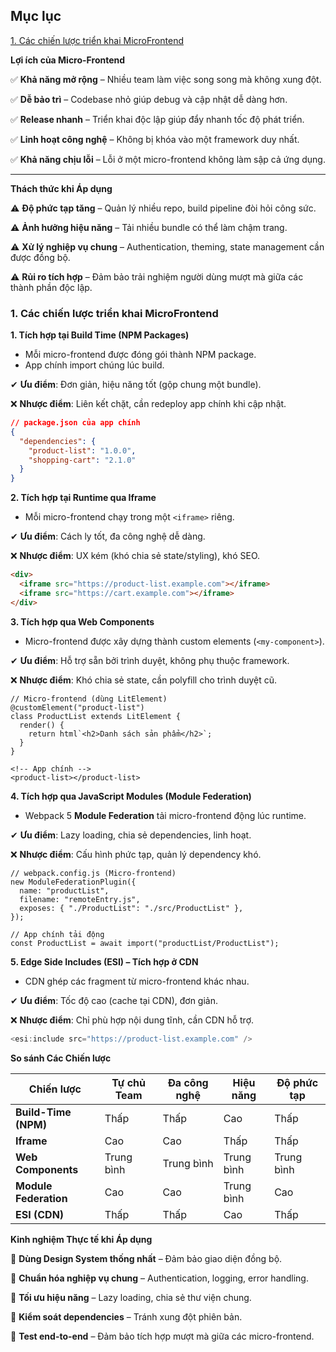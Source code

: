 ## Mục lục

[1. Các chiến lược triển khai MicroFrontend](#1-các-chiến-lược-triển-khai-microfrontend)

**Lợi ích của Micro-Frontend**

✅ **Khả năng mở rộng** – Nhiều team làm việc song song mà không xung đột.

✅ **Dễ bảo trì** – Codebase nhỏ giúp debug và cập nhật dễ dàng hơn.

✅ **Release nhanh** – Triển khai độc lập giúp đẩy nhanh tốc độ phát triển.

✅ **Linh hoạt công nghệ** – Không bị khóa vào một framework duy nhất.

✅ **Khả năng chịu lỗi** – Lỗi ở một micro-frontend không làm sập cả ứng dụng.

---

**Thách thức khi Áp dụng**

⚠ **Độ phức tạp tăng** – Quản lý nhiều repo, build pipeline đòi hỏi công sức.

⚠ **Ảnh hưởng hiệu năng** – Tải nhiều bundle có thể làm chậm trang.

⚠ **Xử lý nghiệp vụ chung** – Authentication, theming, state management cần được đồng bộ.

⚠ **Rủi ro tích hợp** – Đảm bảo trải nghiệm người dùng mượt mà giữa các thành phần độc lập.

### 1. Các chiến lược triển khai MicroFrontend

**1. Tích hợp tại Build Time (NPM Packages)**

- Mỗi micro-frontend được đóng gói thành NPM package.
- App chính import chúng lúc build.

✔ **Ưu điểm**: Đơn giản, hiệu năng tốt (gộp chung một bundle).

❌ **Nhược điểm**: Liên kết chặt, cần redeploy app chính khi cập nhật.

```json
// package.json của app chính
{
  "dependencies": {
    "product-list": "1.0.0",
    "shopping-cart": "2.1.0"
  }
}
```

**2. Tích hợp tại Runtime qua Iframe**

- Mỗi micro-frontend chạy trong một `<iframe>` riêng.

✔ **Ưu điểm**: Cách ly tốt, đa công nghệ dễ dàng.

❌ **Nhược điểm**: UX kém (khó chia sẻ state/styling), khó SEO.

```html
<div>
  <iframe src="https://product-list.example.com"></iframe>
  <iframe src="https://cart.example.com"></iframe>
</div>
```

**3. Tích hợp qua Web Components**

- Micro-frontend được xây dựng thành custom elements (`<my-component>`).

✔ **Ưu điểm**: Hỗ trợ sẵn bởi trình duyệt, không phụ thuộc framework.

❌ **Nhược điểm**: Khó chia sẻ state, cần polyfill cho trình duyệt cũ.

```tsx
// Micro-frontend (dùng LitElement)
@customElement("product-list")
class ProductList extends LitElement {
  render() {
    return html`<h2>Danh sách sản phẩm</h2>`;
  }
}
```

```tsx
<!-- App chính -->
<product-list></product-list>
```

**4. Tích hợp qua JavaScript Modules (Module Federation)**

- Webpack 5 **Module Federation** tải micro-frontend động lúc runtime.

✔ **Ưu điểm**: Lazy loading, chia sẻ dependencies, linh hoạt.

❌ **Nhược điểm**: Cấu hình phức tạp, quản lý dependency khó.

```tsx
// webpack.config.js (Micro-frontend)
new ModuleFederationPlugin({
  name: "productList",
  filename: "remoteEntry.js",
  exposes: { "./ProductList": "./src/ProductList" },
});
```

```tsx
// App chính tải động
const ProductList = await import("productList/ProductList");
```

**5. Edge Side Includes (ESI) – Tích hợp ở CDN**
- CDN ghép các fragment từ micro-frontend khác nhau.
    
✔ **Ưu điểm**: Tốc độ cao (cache tại CDN), đơn giản.
    
❌ **Nhược điểm**: Chỉ phù hợp nội dung tĩnh, cần CDN hỗ trợ.

```ts
<esi:include src="https://product-list.example.com" />
```

 **So sánh Các Chiến lược**

| Chiến lược | Tự chủ Team | Đa công nghệ | Hiệu năng | Độ phức tạp |
| --- | --- | --- | --- | --- |
| **Build-Time (NPM)** | Thấp | Thấp | Cao | Thấp |
| **Iframe** | Cao | Cao | Thấp | Thấp |
| **Web Components** | Trung bình | Trung bình | Trung bình | Trung bình |
| **Module Federation** | Cao | Cao | Trung bình | Cao |
| **ESI (CDN)** | Thấp | Thấp | Cao | Thấp |

**Kinh nghiệm Thực tế khi Áp dụng**

🔹 **Dùng Design System thống nhất** – Đảm bảo giao diện đồng bộ.

🔹 **Chuẩn hóa nghiệp vụ chung** – Authentication, logging, error handling.

🔹 **Tối ưu hiệu năng** – Lazy loading, chia sẻ thư viện chung.

🔹 **Kiểm soát dependencies** – Tránh xung đột phiên bản.

🔹 **Test end-to-end** – Đảm bảo tích hợp mượt mà giữa các micro-frontend.